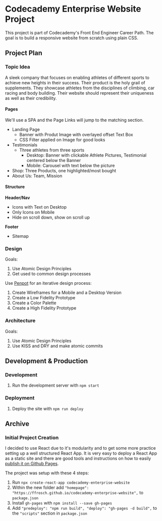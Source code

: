 # Codecademy Enterprise Website Project

This project is part of Codecademy's Front End Engineer Career Path.
The goal is to build a responsive website from scratch using plain CSS.

## Project Plan

### Topic Idea

A sleek company that focuses on enabling athletes of different sports to achieve new heights in their success.
Their product is the holy grail of supplements.
They showcase athletes from the disciplines of climbing, car racing and body building.
Their website should represent their uniqueness as well as their credibility.

#### Pages

We'll use a SPA and the Page Links will jump to the matching section.

- Landing Page
  - Banner with Produt Image with overlayed offset Text Box
  - CSS Filter applied on Image for good looks
- Testimonials
  - Three athletes from three sports
    - Desktop: Banner with clickable Athlete Pictures, Testimonial centered below the Banner
    - Mobile: Carousel with text below the picture
- Shop: Three Products, one highlighted/most bought
- About Us: Team, Mission

#### Structure

**Header/Nav**

- Icons with Text on Desktop
- Only Icons on Mobile
- Hide on scroll down, show on scroll up

**Footer**

- Sitemap

### Design

Goals:

1. Use Atomic Design Principles
1. Get used to common design processes

Use [Penpot](https://penpot.app/) for an iterative design process:

1. Create Wireframes for a Mobile and a Desktop Version
1. Create a Low Fidelity Prototype
1. Create a Color Palette
1. Create a High Fidelity Prototype

### Architecture

Goals:

1. Use Atomic Design Principles
1. Use KISS and DRY and make atomic commits

## Development & Production

### Development

1. Run the development server with `npm start`

### Deployment

1. Deploy the site with `npm run deploy`

## Archive

### Initial Project Creation

I decided to use React due to it's modularity and to get some more practice setting up a well structured React App.
It is very easy to deploy a React App as a static site and there are good tools and instructions on how to easily [publish it on Github Pages](https://create-react-app.dev/docs/deployment/#github-pages).

The project was setup with these 4 steps:

1. Run `npx create-react-app codecademy-enterprise-website`
1. Within the new folder add `"homepage": "https://ffrosch.github.io/codecademy-enterprise-website",` to `package.json`
1. Install `gh-pages` with `npm install --save gh-pages`
1. Add `"predeploy": "npm run build", "deploy": "gh-pages -d build",` to the `"scripts"` section in `package.json`

